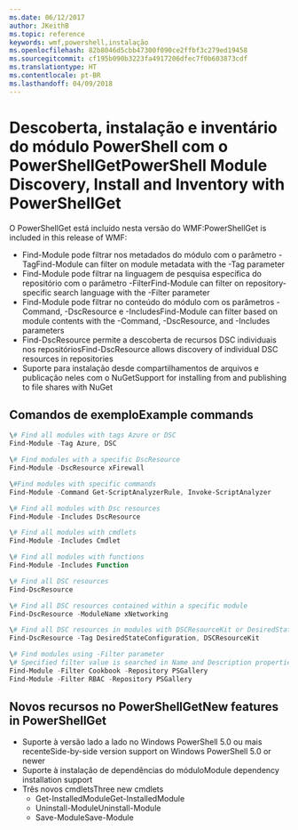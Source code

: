```yaml
---
ms.date: 06/12/2017
author: JKeithB
ms.topic: reference
keywords: wmf,powershell,instalação
ms.openlocfilehash: 82b8046d5cbb47300f090ce2ffbf3c279ed19458
ms.sourcegitcommit: cf195b090b3223fa4917206dfec7f0b603873cdf
ms.translationtype: HT
ms.contentlocale: pt-BR
ms.lasthandoff: 04/09/2018
---
```

# <a name="powershell-module-discovery-install-and-inventory-with-powershellget"></a><span data-ttu-id="f29fe-102">Descoberta, instalação e inventário do módulo PowerShell com o PowerShellGet</span><span class="sxs-lookup"><span data-stu-id="f29fe-102">PowerShell Module Discovery, Install and Inventory with PowerShellGet</span></span>

<span data-ttu-id="f29fe-103">O PowerShellGet está incluído nesta versão do WMF:</span><span class="sxs-lookup"><span data-stu-id="f29fe-103">PowerShellGet is included in this release of WMF:</span></span>
-   <span data-ttu-id="f29fe-104">Find-Module pode filtrar nos metadados do módulo com o parâmetro -Tag</span><span class="sxs-lookup"><span data-stu-id="f29fe-104">Find-Module can filter on module metadata with the -Tag parameter</span></span>
-   <span data-ttu-id="f29fe-105">Find-Module pode filtrar na linguagem de pesquisa específica do repositório com o parâmetro -Filter</span><span class="sxs-lookup"><span data-stu-id="f29fe-105">Find-Module can filter on repository-specific search language with the -Filter parameter</span></span>
-   <span data-ttu-id="f29fe-106">Find-Module pode filtrar no conteúdo do módulo com os parâmetros -Command, -DscResource e -Includes</span><span class="sxs-lookup"><span data-stu-id="f29fe-106">Find-Module can filter based on module contents with the -Command, -DscResource, and -Includes parameters</span></span>
-   <span data-ttu-id="f29fe-107">Find-DscResource permite a descoberta de recursos DSC individuais nos repositórios</span><span class="sxs-lookup"><span data-stu-id="f29fe-107">Find-DscResource allows discovery of individual DSC resources in repositories</span></span>
-   <span data-ttu-id="f29fe-108">Suporte para instalação desde compartilhamentos de arquivos e publicação neles com o NuGet</span><span class="sxs-lookup"><span data-stu-id="f29fe-108">Support for installing from and publishing to file shares with NuGet</span></span>

## <a name="example-commands"></a><span data-ttu-id="f29fe-109">Comandos de exemplo</span><span class="sxs-lookup"><span data-stu-id="f29fe-109">Example commands</span></span>
```powershell
\# Find all modules with tags Azure or DSC
Find-Module -Tag Azure, DSC

\# Find modules with a specific DscResource
Find-Module -DscResource xFirewall

\#Find modules with specific commands
Find-Module -Command Get-ScriptAnalyzerRule, Invoke-ScriptAnalyzer

\# Find all modules with Dsc resources
Find-Module -Includes DscResource

\# Find all modules with cmdlets
Find-Module -Includes Cmdlet

\# Find all modules with functions
Find-Module -Includes Function

\# Find all DSC resources
Find-DscResource

\# Find all DSC resources contained within a specific module
Find-DscResource -ModuleName xNetworking

\# Find all DSC resources in modules with DSCResourceKit or DesiredStateConfiguration
Find-DscResource -Tag DesiredStateConfiguration, DSCResourceKit

\# Find modules using -Filter parameter
\# Specified filter value is searched in Name and Description properties
Find-Module -Filter Cookbook -Repository PSGallery
Find-Module -Filter RBAC -Repository PSGallery
```

## <a name="new-features-in-powershellget"></a><span data-ttu-id="f29fe-110">Novos recursos no PowerShellGet</span><span class="sxs-lookup"><span data-stu-id="f29fe-110">New features in PowerShellGet</span></span>
-   <span data-ttu-id="f29fe-111">Suporte à versão lado a lado no Windows PowerShell 5.0 ou mais recente</span><span class="sxs-lookup"><span data-stu-id="f29fe-111">Side-by-side version support on Windows PowerShell 5.0 or newer</span></span>
-   <span data-ttu-id="f29fe-112">Suporte à instalação de dependências do módulo</span><span class="sxs-lookup"><span data-stu-id="f29fe-112">Module dependency installation support</span></span>
-   <span data-ttu-id="f29fe-113">Três novos cmdlets</span><span class="sxs-lookup"><span data-stu-id="f29fe-113">Three new cmdlets</span></span>
    -   <span data-ttu-id="f29fe-114">Get-InstalledModule</span><span class="sxs-lookup"><span data-stu-id="f29fe-114">Get-InstalledModule</span></span>
    -   <span data-ttu-id="f29fe-115">Uninstall-Module</span><span class="sxs-lookup"><span data-stu-id="f29fe-115">Uninstall-Module</span></span>
    -   <span data-ttu-id="f29fe-116">Save-Module</span><span class="sxs-lookup"><span data-stu-id="f29fe-116">Save-Module</span></span>